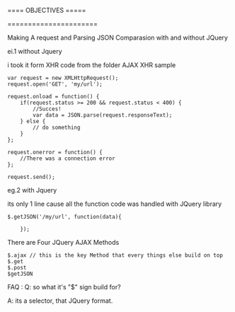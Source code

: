 ==== OBJECTIVES =====


======================




Making A request and Parsing JSON Comparasion with and without JQuery


ei.1 without Jquery

i took it form XHR code from the folder AJAX XHR sample

	var request = new XMLHttpRequest();
	request.open('GET', 'my/url');

	request.onload = function() {
		if(request.status >= 200 && request.status < 400) {
		    //Succes!
		    var data = JSON.parse(request.responseText);
		} else {
		    // do something
		}
	};

	request.onerror = function() {
		//There was a connection error
	};

	request.send();

eg.2 with Jquery

its only 1 line cause all the function code was handled with JQuery library
	
	$.getJSON('/my/url', function(data){

		});

There are Four JQuery AJAX Methods

	$.ajax // this is the key Method that every things else build on top
	$.get
	$.post
	$getJSON


FAQ :
Q:
so what it's "$" sign build for?

A: 
its a selector, that JQuery format.
